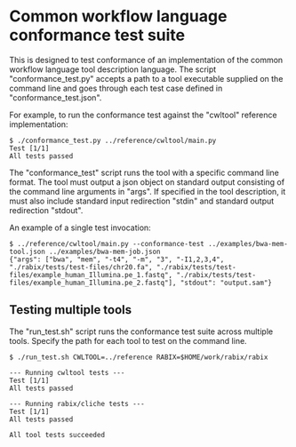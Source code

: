 # Common workflow language conformance test suite

This is designed to test conformance of an implementation of the common
workflow language tool description language.  The script "conformance_test.py"
accepts a path to a tool executable supplied on the command line and goes
through each test case defined in "conformance_test.json".

For example, to run the conformance test against the "cwltool" reference
implementation:

```
$ ./conformance_test.py ../reference/cwltool/main.py
Test [1/1]
All tests passed
```

The "conformance_test" script runs the tool with a specific command line
format. The tool must output a json object on standard output consisting of the
command line arguments in "args".  If specified in the tool description, it
must also include standard input redirection "stdin" and standard output
redirection "stdout".

An example of a single test invocation:

```
$ ../reference/cwltool/main.py --conformance-test ../examples/bwa-mem-tool.json ../examples/bwa-mem-job.json
{"args": ["bwa", "mem", "-t4", "-m", "3", "-I1,2,3,4", "./rabix/tests/test-files/chr20.fa", "./rabix/tests/test-files/example_human_Illumina.pe_1.fastq", "./rabix/tests/test-files/example_human_Illumina.pe_2.fastq"], "stdout": "output.sam"}
```

## Testing multiple tools

The "run_test.sh" script runs the conformance test suite across multiple tools.
Specify the path for each tool to test on the command line.

```
$ ./run_test.sh CWLTOOL=../reference RABIX=$HOME/work/rabix/rabix

--- Running cwltool tests ---
Test [1/1]
All tests passed

--- Running rabix/cliche tests ---
Test [1/1]
All tests passed

All tool tests succeeded
```
